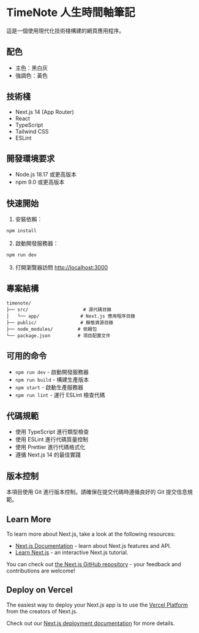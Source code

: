 # TimeNote 人生時間軸筆記

這是一個使用現代化技術棧構建的網頁應用程序。

## 配色
- 主色：黑白灰
- 強調色：黃色

## 技術棧

- Next.js 14 (App Router)
- React
- TypeScript
- Tailwind CSS
- ESLint

## 開發環境要求

- Node.js 18.17 或更高版本
- npm 9.0 或更高版本

## 快速開始

1. 安裝依賴：
```bash
npm install
```

2. 啟動開發服務器：
```bash
npm run dev
```

3. 打開瀏覽器訪問 [http://localhost:3000](http://localhost:3000)

## 專案結構

```
timenote/
├── src/                    # 源代碼目錄
│   └── app/               # Next.js 應用程序目錄
├── public/                # 靜態資源目錄
├── node_modules/         # 依賴包
└── package.json          # 項目配置文件
```

## 可用的命令

- `npm run dev` - 啟動開發服務器
- `npm run build` - 構建生產版本
- `npm start` - 啟動生產服務器
- `npm run lint` - 運行 ESLint 檢查代碼

## 代碼規範

- 使用 TypeScript 進行類型檢查
- 使用 ESLint 進行代碼質量控制
- 使用 Prettier 進行代碼格式化
- 遵循 Next.js 14 的最佳實踐

## 版本控制

本項目使用 Git 進行版本控制。請確保在提交代碼時遵循良好的 Git 提交信息規範。

## Learn More

To learn more about Next.js, take a look at the following resources:

- [Next.js Documentation](https://nextjs.org/docs) - learn about Next.js features and API.
- [Learn Next.js](https://nextjs.org/learn) - an interactive Next.js tutorial.

You can check out [the Next.js GitHub repository](https://github.com/vercel/next.js) - your feedback and contributions are welcome!

## Deploy on Vercel

The easiest way to deploy your Next.js app is to use the [Vercel Platform](https://vercel.com/new?utm_medium=default-template&filter=next.js&utm_source=create-next-app&utm_campaign=create-next-app-readme) from the creators of Next.js.

Check out our [Next.js deployment documentation](https://nextjs.org/docs/app/building-your-application/deploying) for more details.
